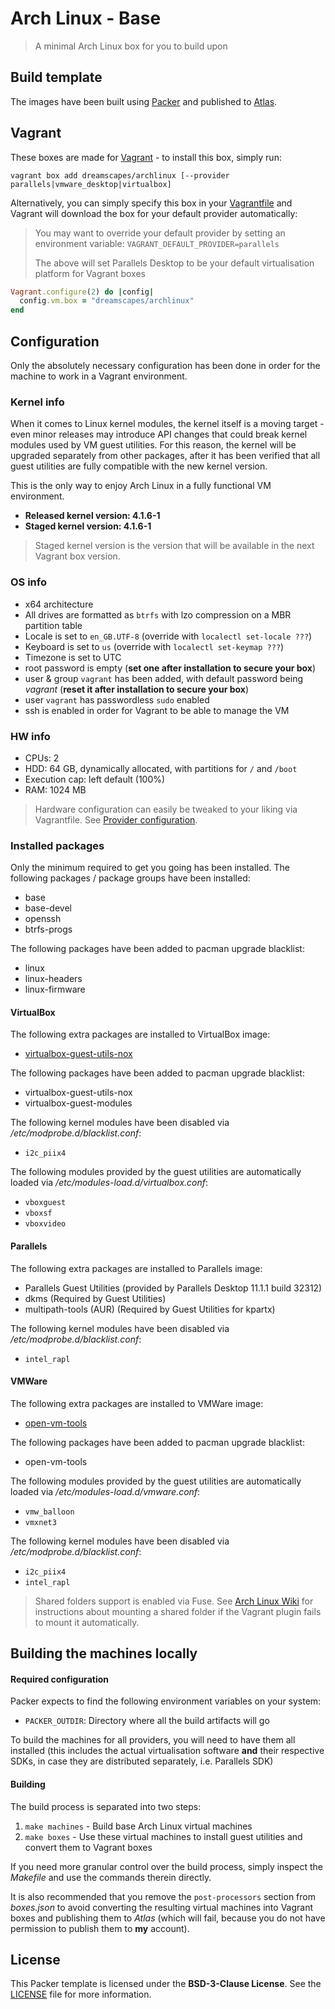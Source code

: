 # Arch Linux - Base

> A minimal Arch Linux box for you to build upon

## Build template

The images have been built using [Packer](https://www.packer.io) and published to [Atlas](https://atlas.hashicorp.com/dreamscapes/boxes/archlinux).

## Vagrant

These boxes are made for [Vagrant](https://www.vagrantup.com) - to install this box, simply run:

`vagrant box add dreamscapes/archlinux [--provider parallels|vmware_desktop|virtualbox]`

Alternatively, you can simply specify this box in your [Vagrantfile](https://docs.vagrantup.com/v2/vagrantfile/index.html) and Vagrant will download the box for your default provider automatically:

> You may want to override your default provider by setting an environment variable:
> `VAGRANT_DEFAULT_PROVIDER=parallels`
>
> The above will set Parallels Desktop to be your default virtualisation platform for Vagrant boxes

```ruby
Vagrant.configure(2) do |config|
  config.vm.box = "dreamscapes/archlinux"
end
```

## Configuration

Only the absolutely necessary configuration has been done in order for the machine to work in a Vagrant environment.

### Kernel info

When it comes to Linux kernel modules, the kernel itself is a moving target - even minor releases may introduce API changes that could break kernel modules used by VM guest utilities. For this reason, the kernel will be upgraded separately from other packages, after it has been verified that all guest utilities are fully compatible with the new kernel version.

This is the only way to enjoy Arch Linux in a fully functional VM environment.

- **Released kernel version: 4.1.6-1**
- **Staged kernel version: 4.1.6-1**

> Staged kernel version is the version that will be available in the next Vagrant box version.

### OS info

- x64 architecture
- All drives are formatted as `btrfs` with lzo compression on a MBR partition table
- Locale is set to `en_GB.UTF-8` (override with `localectl set-locale ???`)
- Keyboard is set to `us` (override with `localectl set-keymap ???`)
- Timezone is set to UTC
- root password is empty (**set one after installation to secure your box**)
- user & group `vagrant` has been added, with default password being *vagrant* (**reset it after installation to secure your box**)
- user `vagrant` has passwordless `sudo` enabled
- ssh is enabled in order for Vagrant to be able to manage the VM

### HW info

- CPUs: 2
- HDD: 64 GB, dynamically allocated, with partitions for `/` and `/boot`
- Execution cap: left default (100%)
- RAM: 1024 MB

> Hardware configuration can easily be tweaked to your liking via Vagrantfile. See [Provider configuration](https://docs.vagrantup.com/v2/providers/configuration.html).

### Installed packages

Only the minimum required to get you going has been installed. The following packages / package groups have been installed:

- base
- base-devel
- openssh
- btrfs-progs

The following packages have been added to pacman upgrade blacklist:

- linux
- linux-headers
- linux-firmware

#### VirtualBox

The following extra packages are installed to VirtualBox image:

- [virtualbox-guest-utils-nox](https://www.archlinux.org/packages/community/x86_64/virtualbox-guest-utils-nox)

The following packages have been added to pacman upgrade blacklist:

- virtualbox-guest-utils-nox
- virtualbox-guest-modules

The following kernel modules have been disabled via */etc/modprobe.d/blacklist.conf*:

- `i2c_piix4`

The following modules provided by the guest utilities are automatically loaded via */etc/modules-load.d/virtualbox.conf*:

- `vboxguest`
- `vboxsf`
- `vboxvideo`

#### Parallels

The following extra packages are installed to Parallels image:

- Parallels Guest Utilities (provided by Parallels Desktop 11.1.1 build 32312)
- dkms (Required by Guest Utilities)
- multipath-tools (AUR) (Required by Guest Utilities for kpartx)

The following kernel modules have been disabled via */etc/modprobe.d/blacklist.conf*:

- `intel_rapl`

#### VMWare

The following extra packages are installed to VMWare image:

- [open-vm-tools](https://www.archlinux.org/packages/community/i686/open-vm-tools)

The following packages have been added to pacman upgrade blacklist:

- open-vm-tools

The following modules provided by the guest utilities are automatically loaded via */etc/modules-load.d/vmware.conf*:

- `vmw_balloon`
- `vmxnet3`

The following kernel modules have been disabled via */etc/modprobe.d/blacklist.conf*:

- `i2c_piix4`
- `intel_rapl`

> Shared folders support is enabled via Fuse. See [Arch Linux Wiki](https://wiki.archlinux.org/index.php/VMware/Installing_Arch_as_a_guest#Shared_Folders_with_vmhgfs-fuse_utility) for instructions about mounting a shared folder if the Vagrant plugin fails to mount it automatically.

## Building the machines locally

#### Required configuration

Packer expects to find the following environment variables on your system:

- `PACKER_OUTDIR`: Directory where all the build artifacts will go

To build the machines for all providers, you will need to have them all installed (this includes the actual virtualisation software **and** their respective SDKs, in case they are distributed separately, i.e. Parallels SDK)

#### Building

The build process is separated into two steps:

1. `make machines` - Build base Arch Linux virtual machines
1. `make boxes` - Use these virtual machines to install guest utilities and convert them to Vagrant boxes

If you need more granular control over the build process, simply inspect the *Makefile* and use the commands therein directly.

It is also recommended that you remove the `post-processors` section from *boxes.json* to avoid converting the resulting virtual machines into Vagrant boxes and publishing them to *Atlas* (which will fail, because you do not have permission to publish them to **my** account).

## License

This Packer template is licensed under the **BSD-3-Clause License**. See the [LICENSE](LICENSE) file for more information.
